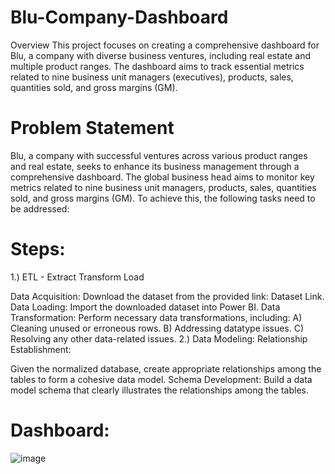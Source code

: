 # Blu-Company-Dashboard
Overview
This project focuses on creating a comprehensive dashboard for Blu, a company with diverse business ventures, including real estate and multiple product ranges. The dashboard aims to track essential metrics related to nine business unit managers (executives), products, sales, quantities sold, and gross margins (GM).

# Problem Statement
Blu, a company with successful ventures across various product ranges and real estate, seeks to enhance its business management through a comprehensive dashboard. The global business head aims to monitor key metrics related to nine business unit managers, products, sales, quantities sold, and gross margins (GM). To achieve this, the following tasks need to be addressed:

# Steps:
1.) ETL - Extract Transform Load

Data Acquisition: Download the dataset from the provided link: Dataset Link.
Data Loading: Import the downloaded dataset into Power BI.
Data Transformation: Perform necessary data transformations, including:
A) Cleaning unused or erroneous rows.
B) Addressing datatype issues.
C) Resolving any other data-related issues.
2.) Data Modeling: Relationship Establishment:

Given the normalized database, create appropriate relationships among the tables to form a cohesive data model.
Schema Development: Build a data model schema that clearly illustrates the relationships among the tables.

# Dashboard:
![image](https://github.com/ManikantaBN/Blu-Company-Dashboard/assets/141845485/02a626bc-4e1e-41d0-8079-929edd6469fe)
